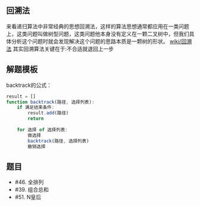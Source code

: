 ## 回溯法
来看递归算法中非常经典的思想回溯法，这样的算法思想通常都应用在一类问题上，这类问题叫做树型问题，这类问题他本身没有定义在一颗二叉树中，但我们具体分析这个问题时就会发现解决这个问题的思路本质是一颗树的形状。
[wiki/回溯法](https://zh.wikipedia.org/wiki/%E5%9B%9E%E6%BA%AF%E6%B3%95)
其实回溯算法关键在于:不合适就退回上一步

## 解题模板
backtrack的公式：
```js
result = []
function backtrack(路径, 选择列表):
    if 满足结束条件:
        result.add(路径)
        return
    
    for 选择 of 选择列表:
        做选择
        backtrack(路径, 选择列表)
        撤销选择
```
## 题目
- #46. 全排列
- #39. 组合总和
- #51. N皇后
  